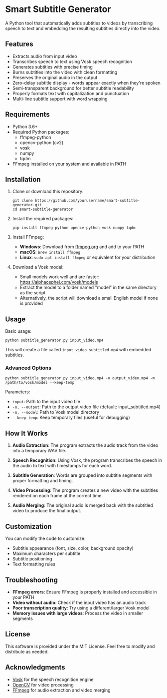 # Smart Subtitle Generator

A Python tool that automatically adds subtitles to videos by transcribing speech to text and embedding the resulting subtitles directly into the video.

## Features

- Extracts audio from input video
- Transcribes speech to text using Vosk speech recognition
- Generates subtitles with precise timing
- Burns subtitles into the video with clean formatting
- Preserves the original audio in the output
- Zero-delay subtitle display - words appear exactly when they're spoken
- Semi-transparent background for better subtitle readability
- Properly formats text with capitalization and punctuation
- Multi-line subtitle support with word wrapping

## Requirements

- Python 3.6+
- Required Python packages:
  - ffmpeg-python
  - opencv-python (cv2)
  - vosk
  - numpy
  - tqdm
- FFmpeg installed on your system and available in PATH

## Installation

1. Clone or download this repository:
   ```
   git clone https://github.com/yourusername/smart-subtitle-generator.git
   cd smart-subtitle-generator
   ```

2. Install the required packages:
   ```
   pip install ffmpeg-python opencv-python vosk numpy tqdm
   ```

3. Install FFmpeg:
   - **Windows**: Download from [ffmpeg.org](https://ffmpeg.org/download.html) and add to your PATH
   - **macOS**: `brew install ffmpeg`
   - **Linux**: `sudo apt install ffmpeg` or equivalent for your distribution

4. Download a Vosk model:
   - Small models work well and are faster: https://alphacephei.com/vosk/models
   - Extract the model to a folder named "model" in the same directory as the script
   - Alternatively, the script will download a small English model if none is provided

## Usage

Basic usage:

```
python subtitle_generator.py input_video.mp4
```

This will create a file called `input_video_subtitled.mp4` with embedded subtitles.

### Advanced Options

```
python subtitle_generator.py input_video.mp4 -o output_video.mp4 -m /path/to/vosk/model --keep-temp
```

Parameters:
- `input`: Path to the input video file
- `-o, --output`: Path to the output video file (default: input_subtitled.mp4)
- `-m, --model`: Path to Vosk model directory
- `--keep-temp`: Keep temporary files (useful for debugging)

## How It Works

1. **Audio Extraction**: The program extracts the audio track from the video into a temporary WAV file.

2. **Speech Recognition**: Using Vosk, the program transcribes the speech in the audio to text with timestamps for each word.

3. **Subtitle Generation**: Words are grouped into subtitle segments with proper formatting and timing.

4. **Video Processing**: The program creates a new video with the subtitles rendered on each frame at the correct time.

5. **Audio Merging**: The original audio is merged back with the subtitled video to produce the final output.

## Customization

You can modify the code to customize:
- Subtitle appearance (font, size, color, background opacity)
- Maximum characters per subtitle
- Subtitle positioning
- Text formatting rules

## Troubleshooting

- **FFmpeg errors**: Ensure FFmpeg is properly installed and accessible in your PATH
- **Video without audio**: Check if the input video has an audio track
- **Poor transcription quality**: Try using a different/larger Vosk model
- **Memory issues with large videos**: Process the video in smaller segments

## License

This software is provided under the MIT License. Feel free to modify and distribute as needed.

## Acknowledgments

- [Vosk](https://alphacephei.com/vosk/) for the speech recognition engine
- [OpenCV](https://opencv.org/) for video processing
- [FFmpeg](https://ffmpeg.org/) for audio extraction and video merging